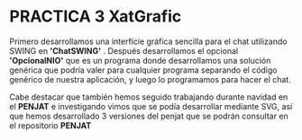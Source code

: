 # PRACTICA 3 XatGrafic
Primero desarrollamos una interfície gráfica sencilla para el chat utilizando SWING en **'ChatSWING'** . 
Después desarrollamos el opcional **'OpcionalNIO'** que es un programa donde desarrollamos una solución genérica que podría valer para cualquier programa separando el código genérico de nuestra aplicación, y luego lo programamos para hacer el chat. 

Cabe destacar que también hemos seguido trabajando durante navidad en el **PENJAT** e investigando vimos que se podía desarrollar mediante SVG, así que hemos desarrollado 3 versiones del penjat que se podrán consultar en el repositorio **PENJAT**
